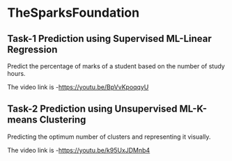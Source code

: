# TheSparksFoundation

## Task-1 Prediction using Supervised ML-Linear Regression

Predict the percentage of marks of a student based on the number of study hours.

The video link is -https://youtu.be/BpVvKpoqqyU

## Task-2 Prediction using Unsupervised ML-K-means Clustering

Predicting the optimum number of clusters and representing it visually.

The video link is -https://youtu.be/k95UxJDMnb4
